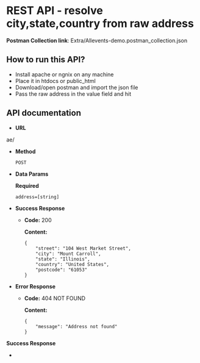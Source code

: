 # REST API - resolve city,state,country from raw address

**Postman Collection link**: Extra/Allevents-demo.postman_collection.json

## How to run this API?

- Install apache or ngnix on any machine
- Place it in htdocs or public_html
- Download/open postman and import the json file
- Pass the raw address in the value field and hit

## API documentation

-  **URL**

  ae/

- **Method**

  ```
  POST
  ```

- **Data Params**

  **Required**

  ```
  address=[string]
  ```

- **Success Response**

  - **Code:** 200

    **Content:**  

    ```
    {
        "street": "104 West Market Street",
        "city": "Mount Carroll",
        "state": "Illinois",
        "country": "United States",
        "postcode": "61053"
    }
    ```

- **Error Response**

  - **Code:** 404 NOT FOUND 

    **Content:** 

    ```
    {
        "message": "Address not found"
    }
    ```

    

**Success Response**

- ​	